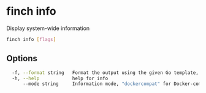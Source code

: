 # finch info

Display system-wide information

```bash
finch info [flags]
```

## Options

```bash
  -f, --format string   Format the output using the given Go template, e.g, '{{json .}}'
  -h, --help            help for info
      --mode string     Information mode, "dockercompat" for Docker-compatible output, "native" for containerd-native output (default "dockercompat")
```
